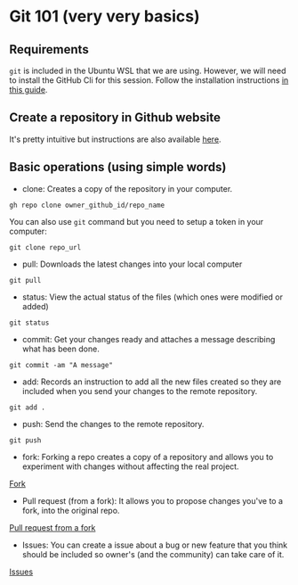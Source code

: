 # Git 101 (very very basics)

## Requirements

`git` is included in the Ubuntu WSL that we are using. However, we will need to install the GitHub Cli for this session. Follow the installation instructions [in this guide](./gh_setup.md). 

## Create a repository in Github website

It's pretty intuitive but instructions are also available [here](https://docs.github.com/en/get-started/quickstart/create-a-repo).

## Basic operations (using simple words)

- clone: Creates a copy of the repository in your computer.

`gh repo clone owner_github_id/repo_name`

You can also use `git` command but you need to setup a token in your computer:

`git clone repo_url`

- pull: Downloads the latest changes into your local computer

`git pull`

- status: View the actual status of the files (which ones were modified or added)

`git status`

- commit: Get your changes ready and attaches a message describing what has been done.

`git commit -am "A message"`

- add: Records an instruction to add all the new files created so they are included when you send your changes to the remote repository.

`git add .`

- push: Send the changes to the remote repository.

`git push`

- fork: Forking a repo creates a copy of a repository and allows you to experiment with changes without affecting the real project.

[Fork](https://docs.github.com/en/get-started/quickstart/fork-a-repo)

- Pull request (from a fork): It allows you to propose changes you've to a fork, into the original repo.

[Pull request from a fork](https://docs.github.com/en/github/collaborating-with-pull-requests/proposing-changes-to-your-work-with-pull-requests/creating-a-pull-request-from-a-fork)

- Issues: You can create a issue about a bug or new feature that you think should be included so owner's (and the community) can take care of it.

[Issues](https://docs.github.com/en/issues/tracking-your-work-with-issues/about-issues)
